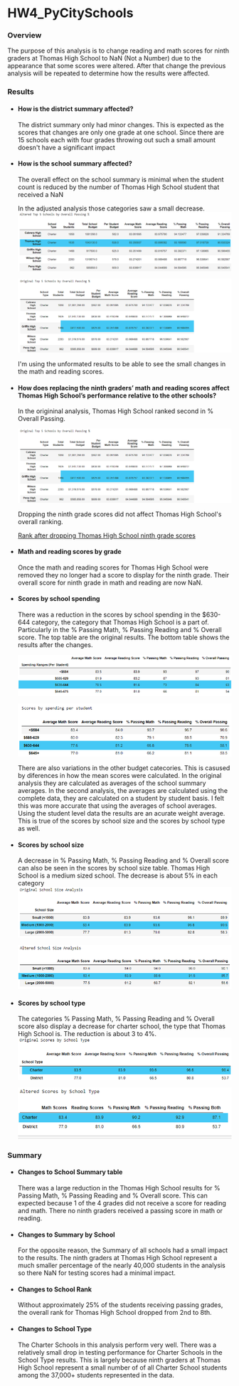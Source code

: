 # HW4_PyCitySchools

### Overview
The purpose of this analysis is to change reading and math scores for ninth graders at Thomas High School to NaN (Not a Number) due to the appearance that some scores were altered.  After that change the previous analysis will be repeated to determine how the results were affected. 

### Results

- #### How is the district summary affected?
    The district summary only had minor changes.  This is expected as the scores that changes are only one grade at one school.  Since there are 15 schools each with four grades throwing out such a small amount doesn't have a significant impact

- #### How is the school summary affected?
    The overall effect on the school summary is minimal when the student count is reduced by the number of Thomas High School student that received a NaN
       
    In the adjusted analysis those categories saw a small decrease.
    ![](https://github.com/ethiry99/HW4_PyCitySchools/blob/main/Resources/images/Altered%20school%20summary.png)
    
    ![](https://github.com/ethiry99/HW4_PyCitySchools/blob/main/Resources/images/Original%20top%20schools%20labeled.png)
     
    I'm using the unformated results to be able to see the small changes in the math and reading scores.

- #### How does replacing the ninth graders’ math and reading scores affect Thomas High School’s performance relative to the other schools?
    In the origininal analysis, Thomas High School ranked second in % Overall Passing.  
    

    ![](https://github.com/ethiry99/HW4_PyCitySchools/blob/main/Resources/images/Original%20top%20schools%20labeled.png)                 
    
    Dropping the ninth grade scores did not affect Thomas High School's overall ranking.
    
    [Rank after dropping Thomas High School ninth grade scores](https://github.com/ethiry99/HW4_PyCitySchools/blob/main/Resources/images/Altered%20Top%20Schools%20labeled.png)
    
- #### Math and reading scores by grade
    Once the math and reading scores for Thomas High School were removed they no longer had a score to display for the ninth grade.  Their overall score for ninth grade in math and reading are now NaN.
    

- #### Scores by school spending
    There was a reduction in the scores by school spending in the $630-644 category, the category that Thomas High School is a part of. Particularly in the % Passing Math, % Passing Reading and % Overall score.  The top table are the original results.  The bottom table shows the results after the changes. 
    
    ![](https://github.com/ethiry99/HW4_PyCitySchools/blob/main/Resources/images/original%20score%20by%20budget%20bins.png)

    ![](https://github.com/ethiry99/HW4_PyCitySchools/blob/main/Resources/images/Altered%20score%20by%20budget%20bins.png)
    
    There are also variations in the other budget catecories.  This is casused by diferences in how the mean scores were calculated.  In the original analysis they are calculated as averages of the school summary averages.  In the second analysis, the averages are calculated using the complete data, they are calculated on a student by student basis.  I felt this was more accurate that using the averages of school averages. Using the student level data the results are an acurate weight average.  This is true of the scores by school size and the scores by school type as well.    

- #### Scores by school size
    A decrease in % Passing Math, % Passing Reading and % Overall score can also be seen in the scores by school size table.  Thomas High School is a medium sized school.  The decrease is about 5% in each category   
  ![](https://github.com/ethiry99/HW4_PyCitySchools/blob/main/Resources/images/Original%20schoolsize.png)
  
  ![](https://github.com/ethiry99/HW4_PyCitySchools/blob/main/Resources/images/Altered%20schoolsize.png)
  
- #### Scores by school type
    The categories % Passing Math, % Passing Reading and % Overall score also display a decrease for charter school, the type that Thomas High School is. The reduction is about 3 to 4%.                   
    ![](https://github.com/ethiry99/HW4_PyCitySchools/blob/main/Resources/images/original%20score%20by%20type.png)
    
    ![](https://github.com/ethiry99/HW4_PyCitySchools/blob/main/Resources/images/altered%20score%20by%20type.png)

  
### Summary
- #### Changes to School Summary table
    There was a large reduction in the Thomas High School results for % Passing Math, % Passing Reading and % Overall score.  This can expected because 1 of the 4 grades did not receive a score for reading and math.  There no ninth graders received a passing score in math or reading.

- #### Changes to Summary by School 
    For the opposite reason, the Summary of all schools had a small impact to the results.  The ninth graders at Thomas High School represent a much smaller percentage of the nearly 40,000 students in the analysis so there NaN for testing scores had a minimal impact.
    
- #### Changes to School Rank
    Without approximately 25% of the students receiving passing grades, the overall rank for Thomas High School dropped from 2nd to 8th.  
 
 - #### Changes to School Type
    The Charter Schools in this analysis perform very well.  There was a relatively small drop in testing performance for Charter Schools in the School Type results. This is largely because ninth graders at Thomas High School represent a small number of of all Charter School students among the 37,000+ students represented in the data. 
    

